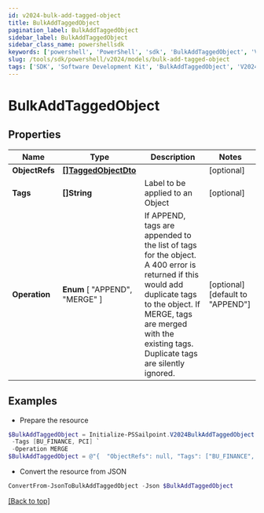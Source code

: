 ```yaml
---
id: v2024-bulk-add-tagged-object
title: BulkAddTaggedObject
pagination_label: BulkAddTaggedObject
sidebar_label: BulkAddTaggedObject
sidebar_class_name: powershellsdk
keywords: ['powershell', 'PowerShell', 'sdk', 'BulkAddTaggedObject', 'V2024BulkAddTaggedObject'] 
slug: /tools/sdk/powershell/v2024/models/bulk-add-tagged-object
tags: ['SDK', 'Software Development Kit', 'BulkAddTaggedObject', 'V2024BulkAddTaggedObject']
---
```



# BulkAddTaggedObject

## Properties

Name | Type | Description | Notes
------------ | ------------- | ------------- | -------------
**ObjectRefs** | [**[]TaggedObjectDto**](tagged-object-dto) |  | [optional] 
**Tags** | **[]String** | Label to be applied to an Object | [optional] 
**Operation** |  **Enum** [  "APPEND",    "MERGE" ] | If APPEND, tags are appended to the list of tags for the object. A 400 error is returned if this would add duplicate tags to the object.  If MERGE, tags are merged with the existing tags. Duplicate tags are silently ignored. | [optional] [default to "APPEND"]

## Examples

- Prepare the resource
```powershell
$BulkAddTaggedObject = Initialize-PSSailpoint.V2024BulkAddTaggedObject  -ObjectRefs null `
 -Tags [BU_FINANCE, PCI] `
 -Operation MERGE
$BulkAddTaggedObject = @"{  "ObjectRefs": null, "Tags": ["BU_FINANCE", "PCI"], "Operation": "MERGE" }"@
```

- Convert the resource from JSON
```powershell
ConvertFrom-JsonToBulkAddTaggedObject -Json $BulkAddTaggedObject
```


[[Back to top]](#) 

